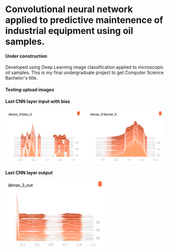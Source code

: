 # Convolutional neural network applied to predictive maintenence of industrial equipment using oil samples.

#### Under construction

Developed using Deep Learning image classification applied to microscopic oil samples. This is my final undergraduate project to get Computer Science Bachelor's title.

#### Testing upload images

#### Last CNN layer input with bias
![Last dense layer of CNN input with Bias](https://github.com/alexcolombari/cnn-oil-classification/blob/master/model_architecture/input_example.png)

#### Last CNN layer output
![Last dense layer of CNN output](https://github.com/alexcolombari/cnn-oil-classification/blob/master/model_architecture/output_example.png)
